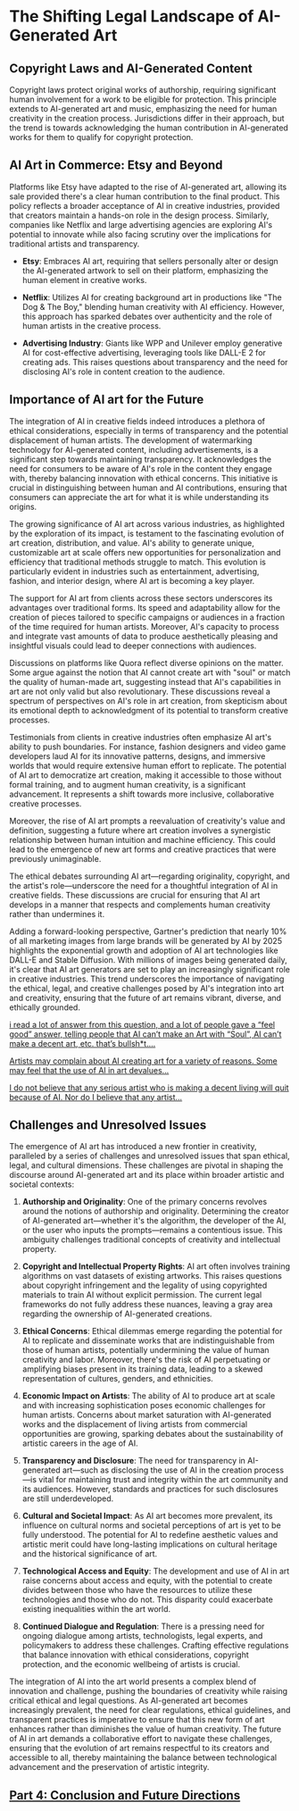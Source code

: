 # The Shifting Legal Landscape of AI-Generated Art
## Copyright Laws and AI-Generated Content

Copyright laws protect original works of authorship, requiring significant human involvement for a work to be eligible for protection. This principle extends to AI-generated art and music, emphasizing the need for human creativity in the creation process. Jurisdictions differ in their approach, but the trend is towards acknowledging the human contribution in AI-generated works for them to qualify for copyright protection.

## AI Art in Commerce: Etsy and Beyond
Platforms like Etsy have adapted to the rise of AI-generated art, allowing its sale provided there's a clear human contribution to the final product. This policy reflects a broader acceptance of AI in creative industries, provided that creators maintain a hands-on role in the design process. Similarly, companies like Netflix and large advertising agencies are exploring AI's potential to innovate while also facing scrutiny over the implications for traditional artists and transparency.


- **Etsy**: Embraces AI art, requiring that sellers personally alter or design the AI-generated artwork to sell on their platform, emphasizing the human element in creative works.

- **Netflix**: Utilizes AI for creating background art in productions like "The Dog & The Boy," blending human creativity with AI efficiency. However, this approach has sparked debates over authenticity and the role of human artists in the creative process.

- **Advertising Industry**: Giants like WPP and Unilever employ generative AI for cost-effective advertising, leveraging tools like DALL-E 2 for creating ads. This raises questions about transparency and the need for disclosing AI's role in content creation to the audience.


## Importance of AI art for the Future

The integration of AI in creative fields indeed introduces a plethora of ethical considerations, especially in terms of transparency and the potential displacement of human artists. The development of watermarking technology for AI-generated content, including advertisements, is a significant step towards maintaining transparency. It acknowledges the need for consumers to be aware of AI's role in the content they engage with, thereby balancing innovation with ethical concerns. This initiative is crucial in distinguishing between human and AI contributions, ensuring that consumers can appreciate the art for what it is while understanding its origins.

The growing significance of AI art across various industries, as highlighted by the exploration of its impact, is testament to the fascinating evolution of art creation, distribution, and value. AI's ability to generate unique, customizable art at scale offers new opportunities for personalization and efficiency that traditional methods struggle to match. This evolution is particularly evident in industries such as entertainment, advertising, fashion, and interior design, where AI art is becoming a key player.

The support for AI art from clients across these sectors underscores its advantages over traditional forms. Its speed and adaptability allow for the creation of pieces tailored to specific campaigns or audiences in a fraction of the time required for human artists. Moreover, AI's capacity to process and integrate vast amounts of data to produce aesthetically pleasing and insightful visuals could lead to deeper connections with audiences.

Discussions on platforms like Quora reflect diverse opinions on the matter. Some argue against the notion that AI cannot create art with "soul" or match the quality of human-made art, suggesting instead that AI's capabilities in art are not only valid but also revolutionary. These discussions reveal a spectrum of perspectives on AI's role in art creation, from skepticism about its emotional depth to acknowledgment of its potential to transform creative processes.

Testimonials from clients in creative industries often emphasize AI art's ability to push boundaries. For instance, fashion designers and video game developers laud AI for its innovative patterns, designs, and immersive worlds that would require extensive human effort to replicate. The potential of AI art to democratize art creation, making it accessible to those without formal training, and to augment human creativity, is a significant advancement. It represents a shift towards more inclusive, collaborative creative processes.

Moreover, the rise of AI art prompts a reevaluation of creativity's value and definition, suggesting a future where art creation involves a synergistic relationship between human intuition and machine efficiency. This could lead to the emergence of new art forms and creative practices that were previously unimaginable.

The ethical debates surrounding AI art—regarding originality, copyright, and the artist's role—underscore the need for a thoughtful integration of AI in creative fields. These discussions are crucial for ensuring that AI art develops in a manner that respects and complements human creativity rather than undermines it.

Adding a forward-looking perspective, Gartner's prediction that nearly 10% of all marketing images from large brands will be generated by AI by 2025 highlights the exponential growth and adoption of AI art technologies like DALL-E and Stable Diffusion. With millions of images being generated daily, it's clear that AI art generators are set to play an increasingly significant role in creative industries. This trend underscores the importance of navigating the ethical, legal, and creative challenges posed by AI's integration into art and creativity, ensuring that the future of art remains vibrant, diverse, and ethically grounded.

[i read a lot of answer from this question, and a lot of people gave a “feel good” answer, telling people that AI can’t make an Art with “Soul”, AI can’t make a decent art, etc. that’s bullsh*t....](https://qr.ae/pKQ02D)

[Artists may complain about AI creating art for a variety of reasons. Some may feel that the use of AI in art devalues...](https://qr.ae/pKQ0Fb)

[I do not believe that any serious artist who is making a decent living will quit because of AI. Nor do I believe that any artist...](https://qr.ae/pKQ04I)

## Challenges and Unresolved Issues

The emergence of AI art has introduced a new frontier in creativity, paralleled by a series of challenges and unresolved issues that span ethical, legal, and cultural dimensions. These challenges are pivotal in shaping the discourse around AI-generated art and its place within broader artistic and societal contexts:

1. **Authorship and Originality**: One of the primary concerns revolves around the notions of authorship and originality. Determining the creator of AI-generated art—whether it's the algorithm, the developer of the AI, or the user who inputs the prompts—remains a contentious issue. This ambiguity challenges traditional concepts of creativity and intellectual property.

2. **Copyright and Intellectual Property Rights**: AI art often involves training algorithms on vast datasets of existing artworks. This raises questions about copyright infringement and the legality of using copyrighted materials to train AI without explicit permission. The current legal frameworks do not fully address these nuances, leaving a gray area regarding the ownership of AI-generated creations.

3. **Ethical Concerns**: Ethical dilemmas emerge regarding the potential for AI to replicate and disseminate works that are indistinguishable from those of human artists, potentially undermining the value of human creativity and labor. Moreover, there's the risk of AI perpetuating or amplifying biases present in its training data, leading to a skewed representation of cultures, genders, and ethnicities.

4. **Economic Impact on Artists**: The ability of AI to produce art at scale and with increasing sophistication poses economic challenges for human artists. Concerns about market saturation with AI-generated works and the displacement of living artists from commercial opportunities are growing, sparking debates about the sustainability of artistic careers in the age of AI.

5. **Transparency and Disclosure**: The need for transparency in AI-generated art—such as disclosing the use of AI in the creation process—is vital for maintaining trust and integrity within the art community and its audiences. However, standards and practices for such disclosures are still underdeveloped.

6. **Cultural and Societal Impact**: As AI art becomes more prevalent, its influence on cultural norms and societal perceptions of art is yet to be fully understood. The potential for AI to redefine aesthetic values and artistic merit could have long-lasting implications on cultural heritage and the historical significance of art.

7. **Technological Access and Equity**: The development and use of AI in art raise concerns about access and equity, with the potential to create divides between those who have the resources to utilize these technologies and those who do not. This disparity could exacerbate existing inequalities within the art world.

8. **Continued Dialogue and Regulation**: There is a pressing need for ongoing dialogue among artists, technologists, legal experts, and policymakers to address these challenges. Crafting effective regulations that balance innovation with ethical considerations, copyright protection, and the economic wellbeing of artists is crucial.

The integration of AI into the art world presents a complex blend of innovation and challenge, pushing the boundaries of creativity while raising critical ethical and legal questions. As AI-generated art becomes increasingly prevalent, the need for clear regulations, ethical guidelines, and transparent practices is imperative to ensure that this new form of art enhances rather than diminishes the value of human creativity. The future of AI in art demands a collaborative effort to navigate these challenges, ensuring that the evolution of art remains respectful to its creators and accessible to all, thereby maintaining the balance between technological advancement and the preservation of artistic integrity.

## **[Part 4: Conclusion and Future Directions](Part_4.md)**
